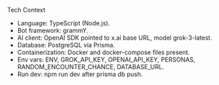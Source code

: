Tech Context

- Language: TypeScript (Node.js).
- Bot framework: grammY.
- AI client: OpenAI SDK pointed to x.ai base URL, model grok-3-latest.
- Database: PostgreSQL via Prisma.
- Containerization: Docker and docker-compose files present.
- Env vars: ENV, GROK_API_KEY, OPENAI_API_KEY, PERSONAS, RANDOM_ENCOUNTER_CHANCE, DATABASE_URL.
- Run dev: npm run dev after prisma db push.
